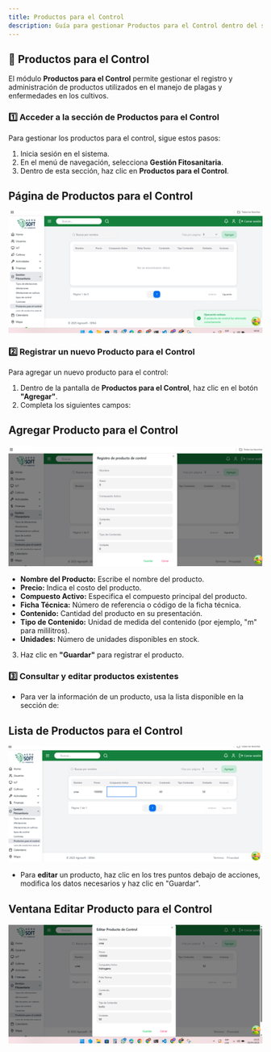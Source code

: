 ```yaml
---
title: Productos para el Control
description: Guía para gestionar Productos para el Control dentro del sistema
---
```


## 🌿 Productos para el Control

El módulo **Productos para el Control** permite gestionar el registro y administración de productos utilizados en el manejo de plagas y enfermedades en los cultivos.

### 1️⃣ **Acceder a la sección de Productos para el Control**
Para gestionar los productos para el control, sigue estos pasos:
1. Inicia sesión en el sistema.
2. En el menú de navegación, selecciona **Gestión Fitosanitaria**.
3. Dentro de esta sección, haz clic en **Productos para el Control**.

## Página de Productos para el Control
![Captura de pantalla de productos para el control](../../../../public/pantalla%20principal%20productos%20para%20el%20control.png)

### 2️⃣ **Registrar un nuevo Producto para el Control**
Para agregar un nuevo producto para el control:
1. Dentro de la pantalla de **Productos para el Control**, haz clic en el botón **"Agregar"**.
2. Completa los siguientes campos:

## Agregar Producto para el Control
![Captura de pantalla agregar productos para el control](../../../../public/agregarproiducto%20paraelcontrol.png)

   - **Nombre del Producto:** Escribe el nombre del producto.
   - **Precio:** Indica el costo del producto.
   - **Compuesto Activo:** Especifica el compuesto principal del producto.
   - **Ficha Técnica:** Número de referencia o código de la ficha técnica.
   - **Contenido:** Cantidad del producto en su presentación.
   - **Tipo de Contenido:** Unidad de medida del contenido (por ejemplo, "m" para mililitros).
   - **Unidades:** Número de unidades disponibles en stock.

3. Haz clic en **"Guardar"** para registrar el producto.

### 3️⃣ **Consultar y editar productos existentes**
- Para ver la información de un producto, usa la lista disponible en la sección de:

## Lista de Productos para el Control
![Captura de pantalla](../../../../public/listar%20productos%20para%20el%20control.png)

- Para **editar** un producto, haz clic en los tres puntos debajo de acciones, modifica los datos necesarios y haz clic en "Guardar".

## Ventana Editar Producto para el Control
![Captura de pantalla](../../../../public/editar%20productos%20para%20el%20control.png)
